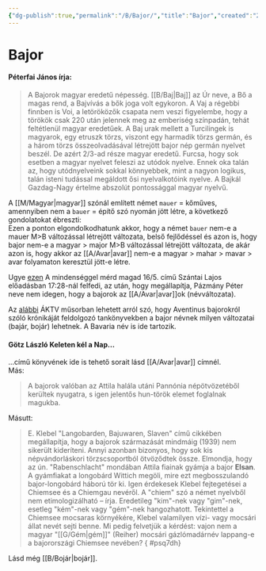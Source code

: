 ```yaml
---
{"dg-publish":true,"permalink":"/B/Bajor/","title":"Bajor","created":"2025-09-11T16:50","updated":"2025-09-11T16:51"}
---
```



# Bajor

#### Péterfai János írja:

> A Bajorok magyar eredetű népesség. [[B/Baj\|Baj]] az Úr neve, a Bő a magas rend, a Bajvívás a bők joga volt egykoron. A Vaj a régebbi finnben is Voi, a letöröközők csapata nem veszi figyelembe, hogy a törökök csak 220 után jelennek meg az emberiség színpadán, tehát feltétlenül magyar eredetűek. A Baj urak mellett a Turcilingek is magyarok, egy etruszk törzs, viszont egy harmadik törzs germán, és a három törzs összeolvadásával létrejött bajor nép germán nyelvet beszél. De azért 2/3-ad része magyar eredetű. Furcsa, hogy sok esetben a magyar nyelvet feleszi az utódok nyelve. Ennek oka talán az, hogy utódnyelveink sokkal könnyebbek, mint a nagyon logikus, talán isteni tudással megáldott ősi nyelvalkotóink nyelve. A Bajkál Gazdag-Nagy értelme abszolút pontossággal magyar nyelvű.  

A [[M/Magyar\|magyar]] szónál említett német `mauer` = kőműves, amennyiben nem a `bauer` = építő szó nyomán jött létre, a következő gondolatokat ébreszti:  
Ezen a ponton elgondolkodhatunk akkor, hogy a német `bauer` nem-e a mauer M>B változással létrejött változata, belső fejlődéssel és azon is, hogy bajor nem-e a magyar > major M>B változással létrejött változata, de akár azon is, hogy akkor az [[A/Avar\|avar]] nem-e a magyar > mahar > mavar > avar folyamaton keresztül jött-e létre.  

Ugye [ezen](https://youtu.be/RgZoEJb8Enc) A mindenséggel mérd magad 16/5. című Szántai Lajos előadásban 17:28-nál felfedi, az után, hogy megállapítja, Pázmány Péter neve nem idegen, hogy a bajorok az [[A/Avar\|avar]]ok (névváltozata).  

Az [alábbi](https://www.youtube.com/watch?v=-K9fF3K_BNs) ÁKTV műsorban lehetett arról szó, hogy Aventinus bajorokról szóló krónikáját feldolgozó tankönyvekben a bajor névnek milyen változatai (bajár, bojár) lehetnek. A Bavaria név is ide tartozik.  

#### Götz László Keleten kél a Nap...  

...című könyvének ide is tehető sorait lásd [[A/Avar\|avar]] címnél.  
Más:  
> A bajorok valóban az Attila halála utáni Pannónia népötvözetéből kerültek nyugatra, s igen jelentős hun-török elemet foglalnak magukba.  

Másutt:  
> E. Klebel "Langobarden, Bajuwaren, Slaven" című cikkében megállapítja, hogy a bajorok származását mindmáig (1939) nem sikerült kideríteni. Annyi azonban bizonyos, hogy sok kis népvándorláskori törzscsoportból ötvöződtek össze. Elmondja, hogy az ún. "Rabenschlacht" mondában Attila fiainak gyámja a bajor **Elsan**. A gyámfiakat a longobárd Wittich megöli, mire ezt megbosszulandó bajor-longobárd háború tör ki. Igen érdekesek Klebel fejtegetései a Chiemsee és a Chiemgau nevéről. A "chiem" szó a német nyelvből nem etimologizálható – írja. Eredetileg "kim"-nek vagy "gim"-nek, esetleg "kém"-nek vagy "gém"-nek hangozhatott. Tekintettel a Chiemsee mocsaras környékére, Klebel valamilyen vízi- vagy mocsári állat nevét sejti benne. Mi pedig felvetjük a kérdést: vajon nem a magyar "[[G/Gém\|gém]]" (Reiher) mocsári gázlómadárnév lappang-e a bajorországi Chiemsee nevében?
{ #psq7dh}


  
Lásd még [[B/Bojár\|bojár]].  